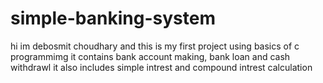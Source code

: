 # simple-banking-system
hi im debosmit choudhary and this is my 
first project using basics of c programmimg
it contains bank account making, bank loan and cash withdrawl
it also includes simple intrest and compound intrest calculation
